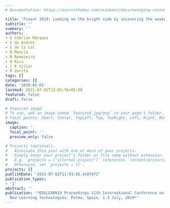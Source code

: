 ```yaml
---
# Documentation: https://sourcethemes.com/academic/docs/managing-content/

title: 'Finext 2019: Looking on the bright side by uncovering the weaknesses'
subtitle: ''
summary: ''
authors:
- G Cebrián Márquez
- E de Andrés
- E de la Cal
- R Mencı́a
- B Remeseiro
- N Rico
- J R Villar
- R Zurita
tags: []
categories: []
date: '2019-01-01'
lastmod: 2021-07-02T13:03:56+02:00
featured: false
draft: false

# Featured image
# To use, add an image named `featured.jpg/png` to your page's folder.
# Focal points: Smart, Center, TopLeft, Top, TopRight, Left, Right, BottomLeft, Bottom, BottomRight.
image:
  caption: ''
  focal_point: ''
  preview_only: false

# Projects (optional).
#   Associate this post with one or more of your projects.
#   Simply enter your project's folder or file name without extension.
#   E.g. `projects = ["internal-project"]` references `content/project/deep-learning/index.md`.
#   Otherwise, set `projects = []`.
projects: []
publishDate: '2021-07-02T11:03:56.410747Z'
publication_types:
- '1'
abstract: ''
publication: '*EDULEARN19 Proceedings 11th International Conference on Education and
  New Learning Technologies: Palma, Spain. 1-3 July, 2019*'
---
```

